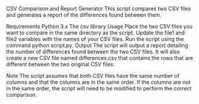 CSV Comparison and Report Generator
This script compares two CSV files and generates a report of the differences found between them.

Requirements
Python 3.x
The csv library
Usage
Place the two CSV files you want to compare in the same directory as the script.
Update the file1 and file2 variables with the names of your CSV files.
Run the script using the command python script.py.
Output
The script will output a report detailing the number of differences found between the two CSV files. It will also create a new CSV file named differences.csv that contains the rows that are different between the two original CSV files.

Note
The script assumes that both CSV files have the same number of columns and that the columns are in the same order. If the columns are not in the same order, the script will need to be modified to perform the correct comparison.